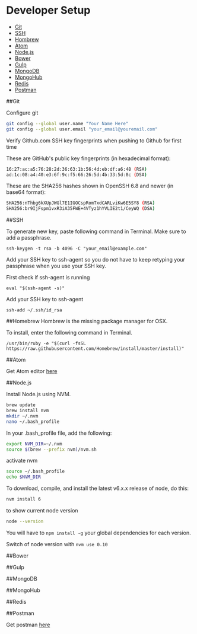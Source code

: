 # Developer Setup


- [Git](#Git)
- [SSH](#SSH)
- [Hombrew](#Homebrew)
- [Atom](#Atom)
- [Node.js](#Node.js)
- [Bower](#Bower)
- [Gulp](#Gulp)
- [MongoDB](#MongoDB)
- [MongoHub](#MongoHub)
- [Redis](#Redis)
- [Postman](#Postman)

##Git

Configure git

``` bash
git config --global user.name "Your Name Here"
git config --global user.email "your_email@youremail.com"
```

Verify Github.com SSH key fingerprints when pushing to Github for first time

These are GitHub's public key fingerprints (in hexadecimal format):

```bash
16:27:ac:a5:76:28:2d:36:63:1b:56:4d:eb:df:a6:48 (RSA)
ad:1c:08:a4:40:e3:6f:9c:f5:66:26:5d:4b:33:5d:8c (DSA)
```

These are the SHA256 hashes shown in OpenSSH 6.8 and newer (in base64 format):

```bash
SHA256:nThbg6kXUpJWGl7E1IGOCspRomTxdCARLviKw6E5SY8 (RSA)
SHA256:br9IjFspm1vxR3iA35FWE+4VTyz1hYVLIE2t1/CeyWQ (DSA)
```

##SSH

To generate new key, paste following command in Terminal. Make sure to add a passphrase.

`ssh-keygen -t rsa -b 4096 -C "your_email@example.com"`

Add your SSH key to ssh-agent so you do not have to keep retyping your passphrase when you use your SSH key.

First check if ssh-agent is running

`eval "$(ssh-agent -s)"`

Add your SSH key to ssh-agent

`ssh-add ~/.ssh/id_rsa`


##Homebrew
Hombrew is the missing package manager for OSX.

To install, enter the following command in Terminal.

`/usr/bin/ruby -e "$(curl -fsSL https://raw.githubusercontent.com/Homebrew/install/master/install)"`


##Atom

Get Atom editor [here](https://atom.io/)

##Node.js

Install Node.js using NVM.

```bash
brew update
brew install nvm
mkdir ~/.nvm
nano ~/.bash_profile
```

In your .bash_profile file, add the following:

```bash
export NVM_DIR=~/.nvm
source $(brew --prefix nvm)/nvm.sh
```

activate nvm

```bash
source ~/.bash_profile
echo $NVM_DIR
```

To download, compile, and install the latest v6.x.x release of node, do this:

```bash
nvm install 6
```
to show current node version

```bash
node --version
```

You will have to `npm install -g` your global dependencies for each version.

Switch of node version with `nvm use 0.10`


##Bower

##Gulp

##MongoDB

##MongoHub

##Redis

##Postman

Get postman [here](https://www.getpostman.com/)

